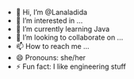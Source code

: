 - 👋 Hi, I’m @Lanaladida
- 👀 I’m interested in ...
- 🌱 I’m currently learning Java
- 💞️ I’m looking to collaborate on ...
- 📫 How to reach me ...
- 😄 Pronouns: she/her
- ⚡ Fun fact: I like engineering stuff

<!---
Lanaladida/Lanaladida is a ✨ special ✨ repository because its `README.md` (this file) appears on your GitHub profile.
You can click the Preview link to take a look at your changes.
--->
